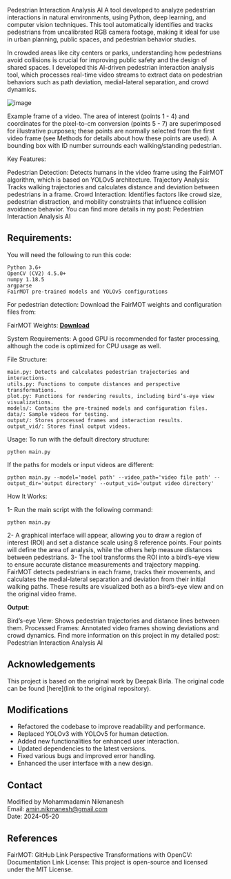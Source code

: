 Pedestrian Interaction Analysis AI
A tool developed to analyze pedestrian interactions in natural environments, using Python, deep learning, and computer vision techniques. This tool automatically identifies and tracks pedestrians from uncalibrated RGB camera footage, making it ideal for use in urban planning, public spaces, and pedestrian behavior studies.

In crowded areas like city centers or parks, understanding how pedestrians avoid collisions is crucial for improving public safety and the design of shared spaces. I developed this AI-driven pedestrian interaction analysis tool, which processes real-time video streams to extract data on pedestrian behaviors such as path deviation, medial-lateral separation, and crowd dynamics.

 ![image](https://github.com/user-attachments/assets/a5c7797c-aa6d-4560-928f-4d262c2d5ec9)

Example frame of a video. The area of interest (points 1 - 4) and coordinates for the pixel-to-cm conversion (points 5 - 7) are superimposed for illustrative purposes; these points are normally selected from the first video frame (see Methods for details about how these points are used). A bounding box with ID number surrounds each walking/standing pedestrian.

Key Features:

Pedestrian Detection: Detects humans in the video frame using the FairMOT algorithm, which is based on YOLOv5 architecture.
Trajectory Analysis: Tracks walking trajectories and calculates distance and deviation between pedestrians in a frame.
Crowd Interaction: Identifies factors like crowd size, pedestrian distraction, and mobility constraints that influence collision avoidance behavior.
You can find more details in my post: Pedestrian Interaction Analysis AI

## Requirements:
You will need the following to run this code:
```plaintext
Python 3.6+
OpenCV (CV2) 4.5.0+
numpy 1.18.5
argparse
FairMOT pre-trained models and YOLOv5 configurations
```


For pedestrian detection:
Download the FairMOT weights and configuration files from:

FairMOT Weights:
**[Download](https://github.com/ifzhang/FairMOT)**

System Requirements:
A good GPU is recommended for faster processing, although the code is optimized for CPU usage as well.

File Structure:

```plaintext
main.py: Detects and calculates pedestrian trajectories and interactions.
utils.py: Functions to compute distances and perspective transformations.
plot.py: Functions for rendering results, including bird’s-eye view visualizations.
models/: Contains the pre-trained models and configuration files.
data/: Sample videos for testing.
output/: Stores processed frames and interaction results.
output_vid/: Stores final output videos.

```

Usage: To run with the default directory structure:
```plaintext
python main.py
```

If the paths for models or input videos are different:
```plaintext
python main.py --model='model path' --video_path='video file path' --output_dir='output directory' --output_vid='output video directory'
```
How It Works:

1- Run the main script with the following command:
```plaintext
python main.py
```
2- A graphical interface will appear, allowing you to draw a region of interest (ROI) and set a distance scale using 8 reference points. Four points will define the area of analysis, while the others help measure distances between pedestrians.
3- The tool transforms the ROI into a bird’s-eye view to ensure accurate distance measurements and trajectory mapping.
FairMOT detects pedestrians in each frame, tracks their movements, and calculates the medial-lateral separation and deviation from their initial walking paths. These results are visualized both as a bird’s-eye view and on the original video frame.

**Output**:

Bird’s-eye View: Shows pedestrian trajectories and distance lines between them.
Processed Frames: Annotated video frames showing deviations and crowd dynamics.
Find more information on this project in my detailed post: Pedestrian Interaction Analysis AI




## Acknowledgements

This project is based on the original work by Deepak Birla. The original code can be found [here](link to the original repository).

## Modifications

- Refactored the codebase to improve readability and performance.
- Replaced YOLOv3 with YOLOv5 for human detection.
- Added new functionalities for enhanced user interaction.
- Updated dependencies to the latest versions.
- Fixed various bugs and improved error handling.
- Enhanced the user interface with a new design.

## Contact

Modified by Mohammadamin Nikmanesh  
Email: amin.nikmanesh@gmail.com  
Date: 2024-05-20

## References

FairMOT: GitHub Link
Perspective Transformations with OpenCV: Documentation Link
License:
This project is open-source and licensed under the MIT License.
